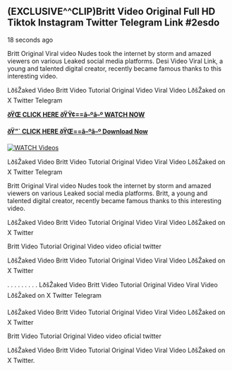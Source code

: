 ## (EXCLUSIVE^^CLIP)Britt Video Original Full HD Tiktok Instagram Twitter Telegram Link #2esdo

18 seconds ago

Britt Original Viral video Nudes took the internet by storm and amazed viewers on various Leaked social media platforms. Desi Video Viral Link, a young and talented digital creator, recently became famous thanks to this interesting video.

LðšŽaked Video Britt Video Tutorial Original Video Viral Video LðšŽaked on X Twitter Telegram

**[ðŸŒ CLICK HERE ðŸŸ¢==â–ºâ–º WATCH NOW](https://clips-mediaa.blogspot.com/2025/02/video-viral-download.html)**

**[ðŸ”´ CLICK HERE ðŸŒ==â–ºâ–º Download Now](https://clips-mediaa.blogspot.com/2025/02/video-viral-download.html)**

[![WATCH Videos](https://i.imgur.com/dJHk4Zq.gif)](https://clips-mediaa.blogspot.com/2025/02/video-viral-download.html)

LðšŽaked Video Britt Video Tutorial Original Video Viral Video LðšŽaked on X Twitter Telegram

Britt Original Viral video Nudes took the internet by storm and amazed viewers on various Leaked social media platforms. Britt, a young and talented digital creator, recently became famous thanks to this interesting video.

LðšŽaked Video Britt Video Tutorial Original Video Viral Video LðšŽaked on X Twitter

Britt Video Tutorial Original Video video oficial twitter

LðšŽaked Video Britt Video Tutorial Original Video Viral Video LðšŽaked on X Twitter

. . . . . . . . . LðšŽaked Video Britt Video Tutorial Original Video Viral Video LðšŽaked on X Twitter Telegram

LðšŽaked Video Britt Video Tutorial Original Video Viral Video LðšŽaked on X Twitter

Britt Video Tutorial Original Video video oficial twitter

LðšŽaked Video Britt Video Tutorial Original Video Viral Video LðšŽaked on X Twitter.